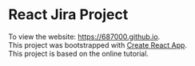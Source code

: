 # React Jira Project

To view the website: https://687000.github.io. </br>
This project was bootstrapped with [Create React App](https://github.com/facebook/create-react-app).</br>
This project is based on the online tutorial.
